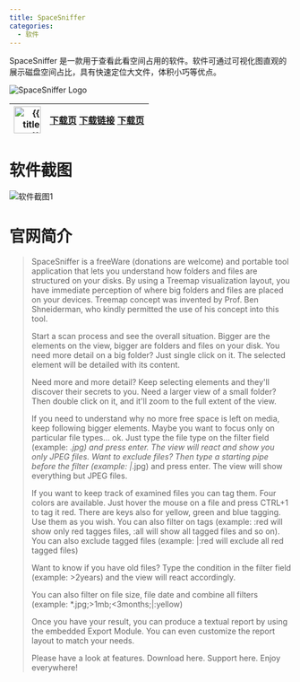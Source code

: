 ```yaml
---
title: SpaceSniffer
categories:
  - 软件
---
```


SpaceSniffer 是一款用于查看此看空间占用的软件。软件可通过可视化图直观的展示磁盘空间占比，具有快速定位大文件，体积小巧等优点。

<!--more-->

![SpaceSniffer Logo](logo.png)

<style>
  .layout_01 + .table-container th:nth-child(1) {width: 48px; overflow: hidden;}
  img[alt="{{ title }}"] {width: 48px; height: 48px; margin: 0;}
</style>

<div class="layout_01"></div>

|[![{{ title }}](ico.png)](http://www.uderzo.it/main_products/space_sniffer/index.html "{{ title }}")|[下载页](http://www.uderzo.it/main_products/space_sniffer/download_alt.html "官方") [下载链接](http://www.uderzo.it/main_products/space_sniffer/files/spacesniffer_1_3_0_2.zip "SpaceSniffer v1.3.0.2") [下载页](https://www.fosshub.com/SpaceSniffer.html "fosshub")|
|-:|:-:|

# 软件截图

![软件截图1](1.png)

# 官网简介

> SpaceSniffer is a freeWare (donations are welcome) and portable tool application that lets you understand how folders and files are structured on your disks. By using a Treemap visualization layout, you have immediate perception of where big folders and files are placed on your devices. Treemap concept was invented by Prof. Ben Shneiderman, who kindly permitted the use of his concept into this tool.
> 
> Start a scan process and see the overall situation. Bigger are the elements on the view, bigger are folders and files on your disk. You need more detail on a big folder? Just single click on it. The selected element will be detailed with its content.
> 
> Need more and more detail? Keep selecting elements and they'll discover their secrets to you. Need a larger view of a small folder? Then double click on it, and it'll zoom to the full extent of the view.
> 
> If you need to understand why no more free space is left on media, keep following bigger elements. Maybe you want to focus only on particular file types... ok. Just type the file type on the filter field (example: *.jpg) and press enter. The view will react and show you only JPEG files.
> Want to exclude files? Then type a starting pipe before the filter (example: |*.jpg) and press enter. The view will show everything but JPEG files.
> 
> If you want to keep track of examined files you can tag them. Four colors are available. Just hover the mouse on a file and press CTRL+1 to tag it red. There are keys also for yellow, green and blue tagging. Use them as you wish. You can also filter on tags (example: :red will show only red tagges files, :all will show all tagged files and so on). You can also exclude tagged files (example: |:red will exclude all red tagged files)
> 
> Want to know if you have old files? Type the condition in the filter field (example: >2years) and the view will react accordingly.
> 
> You can also filter on file size, file date and combine all filters
> (example: *.jpg;>1mb;<3months;|:yellow)
> 
> Once you have your result, you can produce a textual report by using the embedded Export Module. You can even customize the report layout to match your needs.
> 
> Please have a look at features. Download here. Support here. Enjoy everywhere!